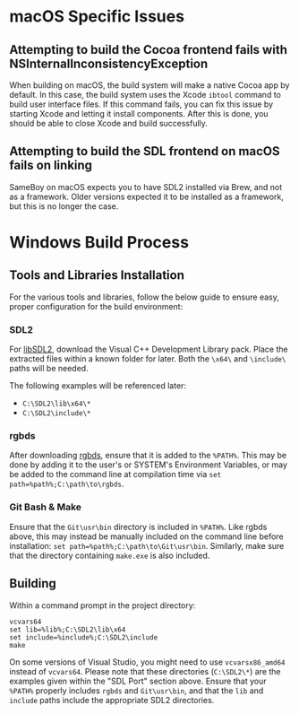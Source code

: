 # macOS Specific Issues
## Attempting to build the Cocoa frontend fails with NSInternalInconsistencyException

When building on macOS, the build system will make a native Cocoa app by default. In this case, the build system uses the Xcode `ibtool` command to build user interface files. If this command fails, you can fix this issue by starting Xcode and letting it install components. After this is done, you should be able to close Xcode and build successfully.

## Attempting to build the SDL frontend on macOS fails on linking

SameBoy on macOS expects you to have SDL2 installed via Brew, and not as a framework. Older versions expected it to be installed as a framework, but this is no longer the case.

# Windows Build Process

## Tools and Libraries Installation

For the various tools and libraries, follow the below guide to ensure easy, proper configuration for the build environment:

### SDL2

For [libSDL2](https://libsdl.org/download-2.0.php), download the Visual C++ Development Library pack. Place the extracted files within a known folder for later. Both the `\x64\` and `\include\` paths will be needed.  

The following examples will be referenced later: 

- `C:\SDL2\lib\x64\*`
- `C:\SDL2\include\*`

### rgbds

After downloading [rgbds](https://github.com/gbdev/rgbds/releases/), ensure that it is added to the `%PATH%`. This may be done by adding it to the user's or SYSTEM's Environment Variables, or may be added to the command line at compilation time via `set path=%path%;C:\path\to\rgbds`.  

### Git Bash & Make

Ensure that the `Git\usr\bin` directory is included in `%PATH%`. Like rgbds above, this may instead be manually included on the command line before installation: `set path=%path%;C:\path\to\Git\usr\bin`. Similarly, make sure that the directory containing `make.exe` is also included.

## Building

Within a command prompt in the project directory:

```
vcvars64
set lib=%lib%;C:\SDL2\lib\x64
set include=%include%;C:\SDL2\include
make
```
On some versions of Visual Studio, you might need to use `vcvarsx86_amd64` instead of `vcvars64`. Please note that these directories (`C:\SDL2\*`) are the examples given within the "SDL Port" section above. Ensure that your `%PATH%` properly includes `rgbds` and `Git\usr\bin`, and that the `lib` and `include` paths include the appropriate SDL2 directories.

